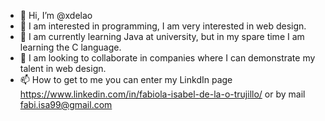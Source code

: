 - 👋 Hi, I’m @xdelao
- 👀 I am interested in programming, I am very interested in web design. 
- 🌱 I am currently learning Java at university, but in my spare time I am learning the C language.
- 💞️ I am looking to collaborate in companies where I can demonstrate my talent in web design.
- 📫 How to get to me you can enter my LinkdIn page https://www.linkedin.com/in/fabiola-isabel-de-la-o-trujillo/ or by mail fabi.isa99@gmail.com

<!---
xdelao/xdelao is a ✨ special ✨ repository because its `README.md` (this file) appears on your GitHub profile.
You can click the Preview link to take a look at your changes.
--->
